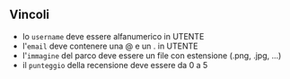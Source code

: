 ## Vincoli

- lo `username` deve essere alfanumerico in UTENTE
- l'`email` deve contenere una @ e un . in UTENTE
- l'`immagine` del parco deve essere un file con estensione (.png, .jpg, ...)
- il `punteggio` della recensione deve essere da 0 a 5